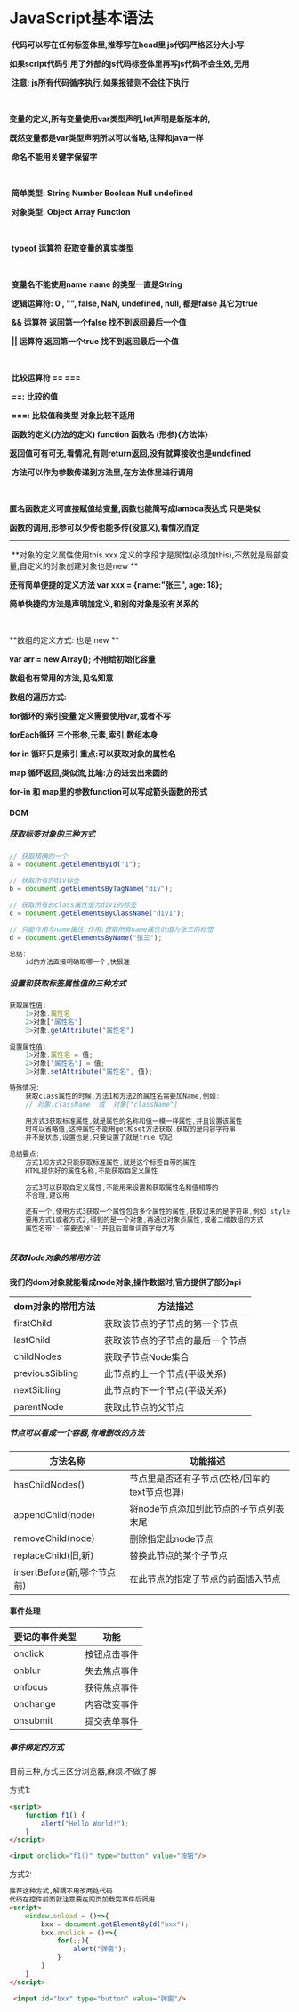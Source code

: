 # **JavaScript基本语法**

​	**代码可以写在任何标签体里,推荐写在head里 js代码严格区分大小写**

​	**如果script代码引用了外部的js代码标签体里再写js代码不会生效,无用**

​	**注意:	js所有代码循序执行,如果报错则不会往下执行**

​	

​	**变量的定义,所有变量使用var类型声明,let声明是新版本的,**

​	**既然变量都是var类型声明所以可以省略,注释和java一样**

​	**命名不能用关键字保留字**

​	

​	**简单类型: String Number Boolean Null undefined**

​	**对象类型: Object Array Function**

​	

​	**typeof 运算符  获取变量的真实类型**

​	

​	**变量名不能使用name**	**name 的类型一直是String**



​	**逻辑运算符:	0 , "", false, NaN, undefined, null, 都是false  其它为true**

​	**&& 运算符 返回第一个false 找不到返回最后一个值**

​	**|| 运算符 返回第一个true 找不到返回最后一个值**

​	

​	**比较运算符 == ===**

​	**==:	比较的值**

​	**===: 比较值和类型  对象比较不适用**



​	**函数的定义(方法的定义)	function 函数名 (形参){方法体}** 

​	**返回值可有可无,看情况,有则return返回,没有就算接收也是undefined**

​	**方法可以作为参数传递到方法里,在方法体里进行调用**

​	

​	**匿名函数定义可直接赋值给变量,函数也能简写成lambda表达式** **只是类似**

​	**函数的调用,形参可以少传也能多传(没意义),看情况而定**

****

​	**对象的定义属性使用this.xxx 定义的字段才是属性(必须加this),不然就是局部变量,自定义的对象创建对象也是new 	**

**还有简单便捷的定义方法 var xxx = {name:"张三", age: 18};**

​	**简单快捷的方法是声明加定义,和别的对象是没有关系的**

​	

 **数组的定义方式:  也是 new **

**var arr = new Array();**	**不用给初始化容量**

**数组也有常用的方法,见名知意**

**数组的遍历方式:**  

**for循环的 索引变量 定义需要使用var,或者不写**

**forEach循环 三个形参,元素,索引,数组本身**	

**for in  循环只是索引**    **重点:可以获取对象的属性名**

**map 循环返回,类似流,比喻:方的进去出来圆的**



**for-in 和 map里的参数function可以写成箭头函数的形式**





#### DOM

##### **获取标签对象的三种方式**

```javascript
// 获取精确的一个
a = document.getElementById("1");  

// 获取所有的div标签
b = document.getElementsByTagName("div"); 

// 获取所有的class属性值为div1的标签
c = document.getElementsByClassName("div1");    

// 只能作用与name属性,作用:获取所有name属性的值为张三的标签
d = document.getElementsByName("张三"); 

总结:	
	id的方法直接明确取哪一个,快狠准
```



##### **设置和获取标签属性值的三种方式**

```javascript
获取属性值:
	1>对象.属性名
	2>对象["属性名"]
	3>对象.getAttribute("属性名")
	
设置属性值:
	1>对象.属性名 = 值;
	2>对象["属性名"] = 值;
	3>对象.setAttribute("属性名", 值);

特殊情况:
	获取class属性的时候,方法1和方法2的属性名需要加Name,例如:
	// 对象.className  或  对象["className"]
    
    用方式3获取标准属性,就是属性的名称和值一模一样属性,并且设置该属性
    时可以省略值,这种属性不能用get和set方法获取,获取的是内容字符串
	并不是状态,设置也是,只要设置了就是true 切记
   
总结要点:
	方式1和方式2只能获取标准属性,就是这个标签自带的属性
	HTML提供好的属性名称,不能获取自定义属性
	
	方式3可以获取自定义属性,不能用来设置和获取属性名和值相等的
	不合理,建议用

	还有一个,使用方式3获取一个属性包含多个属性的属性,获取过来的是字符串,例如 style
    要用方式1或者方式2,得到的是一个对象,再通过对象点属性,或者二维数组的方式
	属性名带"-"需要去掉"-"并且后面单词首字母大写
	
```



##### **获取Node对象的常用方法**

**我们的dom对象就能看成node对象,操作数据时,官方提供了部分api**

| dom对象的常用方法 | 方法描述                         |
| ----------------- | -------------------------------- |
| firstChild        | 获取该节点的子节点的第一个节点   |
| lastChild         | 获取该节点的子节点的最后一个节点 |
| childNodes        | 获取子节点Node集合               |
| previousSibling   | 此节点的上一个节点(平级关系)     |
| nextSibling       | 此节点的下一个节点(平级关系)     |
| parentNode        | 获取此节点的父节点               |



##### **节点可以看成一个容器,有增删改的方法**

| 方法名称                    | 功能描述                                      |
| --------------------------- | --------------------------------------------- |
| hasChildNodes()             | 节点里是否还有子节点(空格/回车的text节点也算) |
| appendChild(node)           | 将node节点添加到此节点的子节点列表末尾        |
| removeChild(node)           | 删除指定此node节点                            |
| replaceChild(旧,新)         | 替换此节点的某个子节点                        |
| insertBefore(新,哪个节点前) | 在此节点的指定子节点的前面插入节点            |



#### **事件处理**



| 要记的事件类型 | 功能         |
| -------------- | ------------ |
| onclick        | 按钮点击事件 |
| onblur         | 失去焦点事件 |
| onfocus        | 获得焦点事件 |
| onchange       | 内容改变事件 |
| onsubmit       | 提交表单事件 |



##### 事件绑定的方式

目前三种,方式三区分浏览器,麻烦.不做了解

方式1:

```html
<script>
	function f1() {
    	alert("Hello World!");
    }
</script>

<input onclick="f1()" type="button" value="按钮"/>
```

方式2:

```html
推荐这种方式,解耦不用改两处代码
代码在控件前面就注意要在网页加载完事件后调用
<script>
    window.onload = ()=>{
        bxx = document.getElementById("bxx");
        bxx.onclick = ()=>{
            for(;;){
                alert("弹窗");
            }
        }
    }
</script>

 <input id="bxx" type="button" value="弹窗"/>
```

